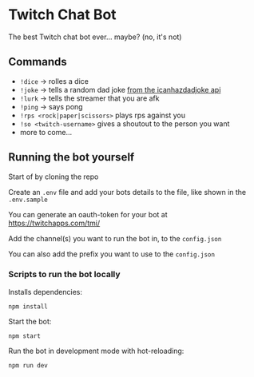 # Twitch Chat Bot

The best Twitch chat bot ever... maybe? (no, it's not)

## Commands 

- `!dice` -> rolles a dice
- `!joke` -> tells a random dad joke [from the icanhazdadjoke api](https://icanhazdadjoke.com/)
- `!lurk` -> tells the streamer that you are afk
- `!ping` -> says pong
- `!rps <rock|paper|scissors>` plays rps against you
- `!so <twitch-username>` gives a shoutout to the person you want
- more to come...

## Running the bot yourself

Start of by cloning the repo

Create an `.env` file and add your bots details to the file, like shown in the `.env.sample`

You can generate an oauth-token for your bot at https://twitchapps.com/tmi/

Add the channel(s) you want to run the bot in, to the `config.json`

You can also add the prefix you want to use to the `config.json`

### Scripts to run the bot locally

Installs dependencies:

```
npm install 
```

Start the bot:

```
npm start
```

Run the bot in development mode with hot-reloading:

```
npm run dev
```
